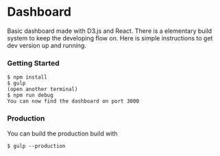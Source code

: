 # Dashboard
Basic dashboard made with D3.js and React. There is a elementary build system to keep the developing flow on. Here is simple instructions to get dev version up and running.
### Getting Started

```
$ npm install
$ gulp
(open another terminal)
$ npm run debug
You can now find the dashboard on port 3000
```

### Production
You can build the production build with
```
$ gulp --production
```
